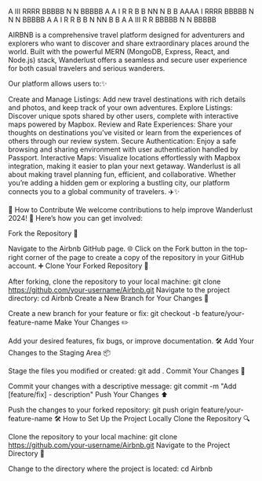   A    III  RRRR   BBBBB   N   N  BBBBB
 A A    I   R   R  B    B  NN  N  B    B
AAAA    I   RRRR   BBBBB   N N N  BBBBB
A   A   I   R  R   B    B  N  NN  B    B
A   A   III  R   R  BBBBB   N   N  BBBBB




AIRBNB is a comprehensive travel platform designed for adventurers and explorers who want to discover and share extraordinary places around the world. Built with the powerful MERN (MongoDB, Express, React, and Node.js) stack, Wanderlust offers a seamless and secure user experience for both casual travelers and serious wanderers.

Our platform allows users to:✨

Create and Manage Listings: Add new travel destinations with rich details and photos, and keep track of your own adventures.
Explore Listings: Discover unique spots shared by other users, complete with interactive maps powered by Mapbox.
Review and Rate Experiences: Share your thoughts on destinations you've visited or learn from the experiences of others through our review system.
Secure Authentication: Enjoy a safe browsing and sharing environment with user authentication handled by Passport.
Interactive Maps: Visualize locations effortlessly with Mapbox integration, making it easier to plan your next getaway.
Wanderlust is all about making travel planning fun, efficient, and collaborative. Whether you’re adding a hidden gem or exploring a bustling city, our platform connects you to a global community of travelers. ✈️✨

🤝 How to Contribute
We welcome contributions to help improve Wanderlust 2024! 🚀 Here’s how you can get involved:

Fork the Repository 🍴

Navigate to the Airbnb GitHub page. 🌐
Click on the Fork button in the top-right corner of the page to create a copy of the repository in your GitHub account. ➕
Clone Your Forked Repository 🔄

After forking, clone the repository to your local machine:
git clone https://github.com/your-username/Airbnb.git
Navigate to the project directory:
cd Airbnb
Create a New Branch for Your Changes 🌿

Create a new branch for your feature or fix:
git checkout -b feature/your-feature-name
Make Your Changes ✏️

Add your desired features, fix bugs, or improve documentation. 🛠️
Add Your Changes to the Staging Area 📦

Stage the files you modified or created:
git add .
Commit Your Changes 📝

Commit your changes with a descriptive message:
git commit -m "Add [feature/fix] - description"
Push Your Changes ⬆️

Push the changes to your forked repository:
git push origin feature/your-feature-name
🛠️ How to Set Up the Project Locally
Clone the Repository 🔍

Clone the repository to your local machine:
git clone https://github.com/your-username/Airbnb.git
Navigate to the Project Directory 📂

Change to the directory where the project is located:
cd Airbnb
